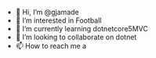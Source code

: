 - 👋 Hi, I’m @gjamade
- 👀 I’m interested in Football
- 🌱 I’m currently learning dotnetcore5MVC
- 💞️ I’m looking to collaborate on dotnet
- 📫 How to reach me a

<!---
gjamade/gjamade is a ✨ special ✨ repository because its `README.md` (this file) appears on your GitHub profile.
You can click the Preview link to take a look at your changes.
--->

